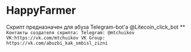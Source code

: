 # HappyFarmer
Скрипт предназначен для абуза Telegram-bot'а @Litecoin_click_bot
**
`Контакты создателя скрипта:
Telegram: @mtchuikov
VK:https://vk.com/mtchuikov
VK Group: https://vk.com/abuzbi_kak_smbisl_zizni`
